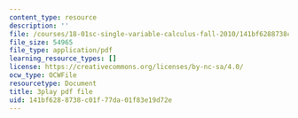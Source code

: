 ```yaml
---
content_type: resource
description: ''
file: /courses/18-01sc-single-variable-calculus-fall-2010/141bf6288738c01f77da01f83e19d72e_zUEuKrxgHws.pdf
file_size: 54965
file_type: application/pdf
learning_resource_types: []
license: https://creativecommons.org/licenses/by-nc-sa/4.0/
ocw_type: OCWFile
resourcetype: Document
title: 3play pdf file
uid: 141bf628-8738-c01f-77da-01f83e19d72e
---
```

